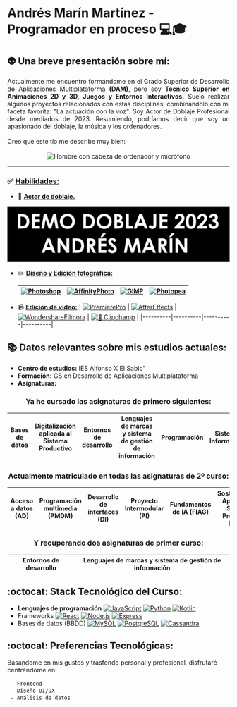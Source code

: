 # Andrés Marín Martínez - Programador en proceso 💻🎓

## 👽 Una breve presentación sobre mí:
<div align= "justify">
Actualmente me encuentro formándome en el Grado Superior de Desarrollo de Aplicaciones Multiplataforma <b>(DAM)</b>, pero soy <b>Técnico Superior en Animaciones 2D y 3D, Juegos y Entornos Interactivos.</b> Suelo realizar algunos proyectos relacionados con estas disciplinas, combinándolo con mi faceta favorita: "La actuación con la voz". Soy Actor de Doblaje Profesional desde mediados de 2023. Resumiendo, podríamos decir que soy un apasionado del doblaje, la música y los ordenadores.<br><br></div>Creo que este tío me describe muy bien:<br><br>

<div align="center">
  <img src="https://github.com/AndyMMtnz/Personalized-Icons/blob/main/giphyrecortado.gif" alt="Hombre con cabeza de ordenador y micrófono">
</div>

____

### :white_check_mark: <ins>Habilidades:</ins>

  - 🎤 <ins>**Actor de doblaje.**</ins>
  <div align="center">
  <a href="https://www.youtube.com/watch?v=1lvKrrHUFr0" target="_blank">
    <kbd>
  <img src="https://github.com/AndyMMtnz/Personalized-Icons/blob/main/Captura%20de%20pantalla%202024-10-27%20155034.png" alt="DEMO DOBLAJE 2023" width="750"/>
    </kbd>
  </a>
</div>

  - :pencil2: <ins>**Diseño y Edición fotográfica:**</ins></h3><br>

      | [![Photoshop](https://img.shields.io/badge/Adobe_Photoshop-31A8FF?style=flat&logo=adobe-photoshop&logoColor=white)](https://www.adobe.com/products/photoshop.html) | [![AffinityPhoto](https://img.shields.io/badge/Affinity_Photo-4E3188?style=flat&logo=affinityphoto&logoColor=white)](https://affinity.serif.com/es/photo/?srsltid=AfmBOory5BvYx1VAeqDTK0P5biQB4oRzliU6cG8udbjSVk1eCEgi2XeL) | [![GIMP](https://img.shields.io/badge/GIMP-5C5543?style=flat&logo=gimp&logoColor=white)](https://www.gimp.org/) | [![Photopea](https://img.shields.io/badge/Photopea-18A497?style=flat&logo=photopea&logoColor=white)](https://www.photopea.com/) |
      |----------|----------|----------|----------|
  - :video_camera: <ins>**Edición de vídeo:**</ins>
      | [![PremierePro](https://img.shields.io/badge/Adobe_Premiere_Pro-db18d8?style=flat&logo=adobepremierepro&logoColor=white)](https://www.adobe.com/es/products/premiere.html) | [![AfterEffects](https://img.shields.io/badge/Adobe_After_Effects-9933cc?style=flat&logo=adobeaftereffects&logoColor=white)](https://www.adobe.com/es/products/aftereffects.html) | [![WondershareFilmora](https://img.shields.io/badge/Wondershare_Filmora-07273D?style=flat&logo=wondersharefilmora&logoColor=white)](https://filmora.wondershare.net/es/editor-de-video/ad-filmora.html?gad_source=1&gclid=Cj0KCQjwpvK4BhDUARIsADHt9sQLmQn08eZONfUMDh0AP6Cxn1sz3r5BWmiZVZ30JVUFI7Lv0bLRxuEaAiyiEALw_wcB) | [![🎥 Clipchamp](https://img.shields.io/badge/🎥%20ClipChamp-9146FF?style=flat)](https://www.clipchamp.com/) |
      |----------|----------|----------|----------|
## :books: Datos relevantes sobre mis estudios actuales:
  - **Centro de estudios:** IES Alfonso X El Sabio"
  - **Formación:** GS en Desarrollo de Aplicaciones Multiplataforma
  - **Asignaturas:**
<h3 align="center" style="text-align:center;">Ya he cursado las asignaturas de primero siguientes:</h3>

| Bases de datos | Digitalización aplicada al Sistema Productivo | Entornos de desarrollo | Lenguajes de marcas y sistema de gestión de información | Programación | Sistemas Informáticos |
|----------------|-----------------------------------------------|------------------------|---------------------------------------------------------|--------------|-----------------------|

<h3 align="center" style="text-align:center;">Actualmente matriculado en todas las asignaturas de 2º curso:</h3>

| Acceso a datos (AD) | Programación multimedia (PMDM) |  Desarrollo de interfaces (DI) | Proyecto Intermodular (PI) | Fundamentos de IA (FIAG) | Sostenibilidad Aplicada al Sistema Productivo (SASP) | Programación de servicios (PSP) | Sistemas de Gestión Empresarial (SGE) |
|---------------------|--------------------------------|--------------------------------|----------------------------|--------------------------|------------------------------------------------------|---------------------------------|-------------------------------------------|

<h3 align="center" style="text-align:center;">Y recuperando dos asignaturas de primer curso:</h3>

| Entornos de desarrollo | Lenguajes de marcas y sistema de gestión de información |
|------------------------|---------------------------------------------------------|

## :octocat: Stack Tecnológico del Curso:
- **Lenguajes de programación** [![JavaScript](https://img.shields.io/badge/Java_Script-F7DF1E?style=flat&logo=javascript&logoColor=white)](https://developer.mozilla.org/es/docs/Web/JavaScript) [![Python](https://img.shields.io/badge/Python-3776AB?style=flat&logo=python&logoColor=white)](https://www.python.org/) [![Kotlin](https://img.shields.io/badge/Kotlin-7F52FF?style=flat&logo=kotlin&logoColor=white)](https://kotlinlang.org/)
- Frameworks [![React](https://img.shields.io/badge/React-61DAFB?style=flat&logo=react&logoColor=white)](https://es.react.dev/) [![Node.js](https://img.shields.io/badge/Node.js-5FA04E?style=flat&logo=nodedotjs&logoColor=white)](https://nodejs.org/en/) [![Express](https://img.shields.io/badge/Express-000000?style=flat&logo=express&logoColor=white)](https://expressjs.com/es/)
- Bases de datos (BBDD) [![MySQL](https://img.shields.io/badge/MySQL-4479A1?style=flat&logo=mysql&logoColor=white)](https://www.mysql.com/) [![PostgreSQL](https://img.shields.io/badge/PostgreSQL-4169E1?style=flat&logo=postgresql&logoColor=white)](https://www.postgresql.org/) [![Cassandra](https://img.shields.io/badge/Apache_Cassandra-1287B1?style=flat&logo=apachecassandra&logoColor=white)](https://cassandra.apache.org/_/index.html)
## :octocat: Preferencias Tecnológicas:
Basándome en mis gustos y trasfondo personal y profesional, disfrutaré centrándome en:
          
     - Frontend
     - Diseño UI/UX
     - Análisis de datos
<!--
**AndyMMtnz/AndyMMtnz** is a ✨ _special_ ✨ repository because its `README.md` (this file) appears on your GitHub profile.

Here are some ideas to get you started:

- 🔭 I’m currently working on ...
- 🌱 I’m currently learning ...
- 👯 I’m looking to collaborate on ...
- 🤔 I’m looking for help with ...
- 💬 Ask me about ...
- 📫 How to reach me: ...
- 😄 Pronouns: ...
- ⚡ Fun fact: ...
-->
